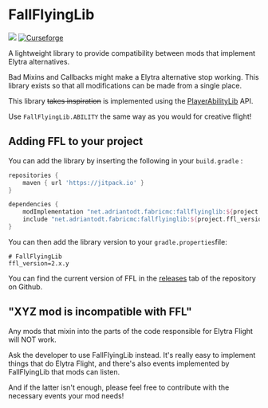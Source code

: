 # FallFlyingLib

[![](https://jitpack.io/v/adriantodt/FallFlyingLib.svg)](https://jitpack.io/#adriantodt/FallFlyingLib) [![Curseforge](http://cf.way2muchnoise.eu/title/fallflyinglib.svg)](https://www.curseforge.com/minecraft/mc-mods/fallflyinglib)

A lightweight library to provide compatibility between mods that implement Elytra alternatives.

Bad Mixins and Callbacks might make a Elytra alternative stop working. This library exists so that all modifications can
be made from a single place.

This library ~~takes inspiration~~ is implemented using
the [PlayerAbilityLib](https://github.com/Ladysnake/PlayerAbilityLib) API.

Use `FallFlyingLib.ABILITY` the same way as you would for creative flight!

## Adding FFL to your project

You can add the library by inserting the following in your `build.gradle` :

```gradle
repositories {
    maven { url 'https://jitpack.io' }
}

dependencies {
	modImplementation "net.adriantodt.fabricmc:fallflyinglib:${project.ffl_version}"
	include "net.adriantodt.fabricmc:fallflyinglib:${project.ffl_version}"
}
```

You can then add the library version to your `gradle.properties`file:

```properties
# FallFlyingLib
ffl_version=2.x.y
```

You can find the current version of FFL in the [releases](https://github.com/adriantodt/FallFlyingLib/releases) tab of
the repository on Github.

## "XYZ mod is incompatible with FFL"

Any mods that mixin into the parts of the code responsible for Elytra Flight will NOT work.

Ask the developer to use FallFlyingLib instead. It's really easy to implement things that do Elytra Flight, and there's
also events implemented by FallFlyingLib that mods can listen.

And if the latter isn't enough, please feel free to contribute with the necessary events your mod needs!
